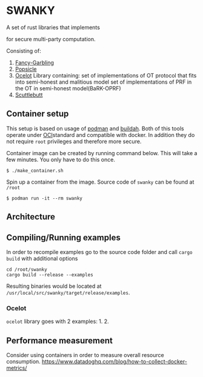 # SWANKY

A set of rust libraries that implements 

for secure multi-party computation.

Consisting of:

1. [Fancy-Garbling](https://github.com/GaloisInc/swanky/tree/master/popsicle)
2. [Popsicle](https://github.com/GaloisInc/swanky/tree/master/popsicle)
3. [Ocelot](https://github.com/GaloisInc/swanky/tree/master/ocelot)
    Library containing:
        set of implementations of OT protocol that fits into semi-honest and malitious model
        set of implementations of PRF in the OT in semi-honest model(BaRK-OPRF)
4. [Scuttlebutt](https://github.com/GaloisInc/swanky/tree/master/scuttlebutt)



## Container setup

This setup is based on usage of 
[podman](https://podman.io/) and 
[buildah](https://buildah.io/). Both of this tools operate under [OCI](https://opencontainers.org/)standard and compatible with docker.
In addition they do not require `root` privileges and therefore more secure.

Container image can be created by running command below. This will take a few minutes. You only have to do this once.
```
$ ./make_container.sh
```

Spin up a container from the image. Source code of `swanky` can be found at `/root`
```
$ podman run -it --rm swanky
```

## Architecture

## Compiling/Running examples

In order to recompile examples go to the source code folder and call `cargo build` with additional options
```shell
cd /root/swanky
cargo build --release --examples
```

Resulting binaries would be located at `/usr/local/src/swanky/target/release/examples`.

### Ocelot

`ocelot` library goes with 2 examples:
    1. 
    2.


## Performance measurement

Consider using containers in order to measure overall resource consumption.
https://www.datadoghq.com/blog/how-to-collect-docker-metrics/
